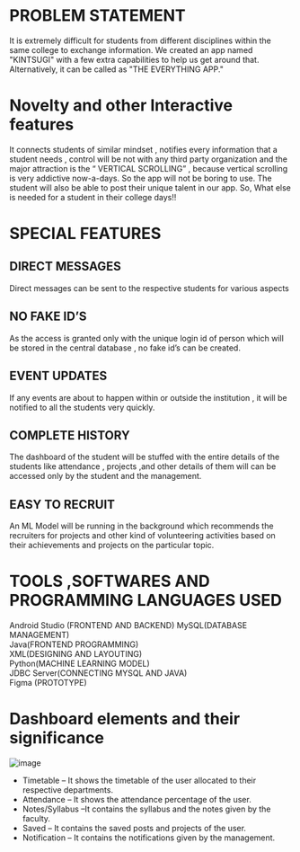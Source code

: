 # PROBLEM STATEMENT
It is extremely difficult for students from different disciplines within the same college to exchange information. We created an app named "KINTSUGI" with a few extra capabilities to help us get around that. 
Alternatively, it can be called as "THE EVERYTHING APP."

# Novelty and other Interactive features
 It connects students of similar mindset , notifies every information that a student needs , control will be not with any third party organization and the major attraction is the “ VERTICAL SCROLLING” , because vertical scrolling is very addictive now-a-days. So the app will not be boring to use. The student will also be able to post their unique talent in our app.
 So, What else is needed for a student in their college days!!     

# SPECIAL FEATURES

## DIRECT MESSAGES
Direct messages can be sent to the respective students for various aspects

##  NO FAKE ID’S
As the access is granted only with the unique login id of person which will be stored in the central database , no fake id’s can be created.  

## EVENT UPDATES
If any events are about to happen within or outside the institution , it will be notified to all the students very quickly.

## COMPLETE HISTORY
The dashboard of the student will be stuffed with the entire details of the students like attendance , projects ,and other details of them will can be accessed only by the student and the management.

## EASY TO RECRUIT
An ML Model will be running in the background which recommends the recruiters for projects and other kind of volunteering activities based on their achievements and projects on the particular topic.

# TOOLS ,SOFTWARES AND PROGRAMMING LANGUAGES USED
Android Studio (FRONTEND AND BACKEND) 
MySQL(DATABASE MANAGEMENT)  
Java(FRONTEND PROGRAMMING)  
XML(DESIGNING AND LAYOUTING)  
Python(MACHINE LEARNING MODEL)  
JDBC Server(CONNECTING MYSQL AND JAVA)  
Figma (PROTOTYPE)  

# Dashboard elements and their significance
![image](https://user-images.githubusercontent.com/55045545/228493969-f3b2ccf0-7a13-4c18-8b52-ed537a0e327c.jpeg)
* Timetable – It shows the timetable of the user allocated to their respective departments.
* Attendance – It shows the attendance percentage of the user.
* Notes/Syllabus –It contains the syllabus and the notes given by the faculty.
* Saved – It contains the saved posts and projects of the user.
* Notification – It contains the notifications given by the management.
